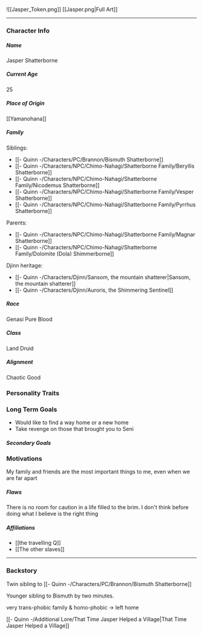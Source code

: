 ![[Jasper_Token.png]]
[[Jasper.png|Full Art]]

---
### Character Info

##### Name 
Jasper Shatterborne

##### Current Age
25

##### Place of Origin
[[Yamanohana]]

##### Family

Siblings: 
- [[- Quinn -/Characters/PC/Brannon/Bismuth Shatterborne]]
- [[- Quinn -/Characters/NPC/Chimo-Nahagi/Shatterborne Family/Beryllis Shatterborne]]
- [[- Quinn -/Characters/NPC/Chimo-Nahagi/Shatterborne Family/Nicodemus Shatterborne]]
- [[- Quinn -/Characters/NPC/Chimo-Nahagi/Shatterborne Family/Vesper Shatterborne]]
- [[- Quinn -/Characters/NPC/Chimo-Nahagi/Shatterborne Family/Pyrrhus Shatterborne]]

Parents:
- [[- Quinn -/Characters/NPC/Chimo-Nahagi/Shatterborne Family/Magnar Shatterborne]]
- [[- Quinn -/Characters/NPC/Chimo-Nahagi/Shatterborne Family/Dolomite (Dola) Shimmerborne]]

Djinn heritage:
- [[- Quinn -/Characters/Djinn/Sansom, the mountain shatterer|Sansom, the mountain shatterer]]
- [[- Quinn -/Characters/Djinn/Auroris, the Shimmering Sentinel]]

##### Race
Genasi Pure Blood

##### Class
Land Druid

##### Alignment
Chaotic Good

### Personality Traits


### Long Term Goals
- Would like to find a way home or a new home
- Take revenge on those that brought you to Seni

##### Secondary Goals


### Motivations
My family and friends are the most important things to me, even when we are far apart

##### Flaws
There is no room for caution in a life filled to the brim. I don't think before doing what I believe is the right thing

##### Affiliations
- [[the travelling Q]]
- [[The other slaves]]

---
### Backstory
Twin sibling to [[- Quinn -/Characters/PC/Brannon/Bismuth Shatterborne]]

Younger sibling to Bismuth by two minutes.

very trans-phobic family & homo-phobic -> left home

[[- Quinn -/Additional Lore/That Time Jasper Helped a Village|That Time Jasper Helped a Village]]
